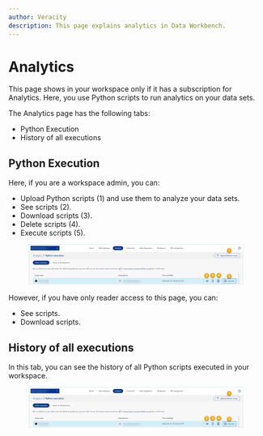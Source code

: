 ```yaml
---
author: Veracity
description: This page explains analytics in Data Workbench.
---
```

# Analytics

This page shows in your workspace only if it has a subscription for Analytics. Here, you use Python scripts to run analytics on your data sets.

The Analytics page has the following tabs:
* Python Execution
* History of all executions

## Python Execution

Here, if you are a workspace admin, you can:

* Upload Python scripts (1) and use them to analyze your data sets.
* See scripts (2).
* Download scripts (3).
* Delete scripts (4).
* Execute scripts (5).

<figure>
	<img src="assets/python_execution.png"/>
</figure>

However, if you have only reader access to this page, you can:
* See scripts.
* Download scripts.

## History of all executions
In this tab, you can see the history of all Python scripts executed in your workspace.
<figure>
	<img src="assets/python_execution.png"/>
</figure>